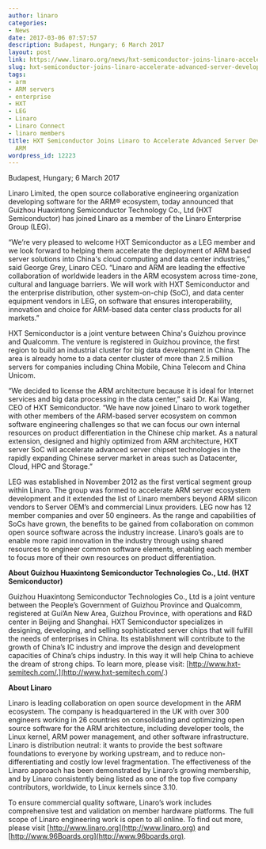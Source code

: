 ```yaml
---
author: linaro
categories:
- News
date: 2017-03-06 07:57:57
description: Budapest, Hungary; 6 March 2017
layout: post
link: https://www.linaro.org/news/hxt-semiconductor-joins-linaro-accelerate-advanced-server-development-arm/
slug: hxt-semiconductor-joins-linaro-accelerate-advanced-server-development-arm
tags:
- arm
- ARM servers
- enterprise
- HXT
- LEG
- Linaro
- Linaro Connect
- linaro members
title: HXT Semiconductor Joins Linaro to Accelerate Advanced Server Development on
  ARM
wordpress_id: 12223
---
```


Budapest, Hungary; 6 March 2017

Linaro Limited, the open source collaborative engineering organization developing software for the ARM® ecosystem, today announced that Guizhou Huaxintong Semiconductor Technology Co., Ltd (HXT Semiconductor) has joined Linaro as a member of the Linaro Enterprise Group (LEG).

“We’re very pleased to welcome HXT Semiconductor as a LEG member and we look forward to helping them accelerate the deployment of ARM based server solutions into China's cloud computing and data center industries,” said George Grey, Linaro CEO. “Linaro and ARM are leading the effective collaboration of worldwide leaders in the ARM ecosystem across time-zone, cultural and language barriers. We will work with HXT Semiconductor and the enterprise distribution, other system-on-chip (SoC), and data center equipment vendors in LEG, on software that ensures interoperability, innovation and choice for ARM-based data center class products for all markets.”

HXT Semiconductor is a joint venture between China's Guizhou province and Qualcomm. The venture is registered in Guizhou province, the first region to build an industrial cluster for big data development in China. The area is already home to a data center cluster of more than 2.5 million servers for companies including China Mobile, China Telecom and China Unicom.

“We decided to license the ARM architecture because it is ideal for Internet services and big data processing in the data center,” said Dr. Kai Wang, CEO of HXT Semiconductor. “We have now joined Linaro to work together with other members of the ARM-based server ecosystem on common software engineering challenges so that we can focus our own internal resources on product differentiation in the Chinese chip market. As a natural extension, designed and highly optimized from ARM architecture, HXT server SoC will accelerate advanced server chipset technologies in the rapidly expanding Chinese server market in areas such as Datacenter, Cloud, HPC and Storage.”

LEG was established in November 2012 as the first vertical segment group within Linaro. The group was formed to accelerate ARM server ecosystem development and it extended the list of Linaro members beyond ARM silicon vendors to Server OEM’s and commercial Linux providers. LEG now has 12 member companies and over 50 engineers. As the range and capabilities of SoCs have grown, the benefits to be gained from collaboration on common open source software across the industry increase. Linaro’s goals are to enable more rapid innovation in the industry through using shared resources to engineer common software elements, enabling each member to focus more of their own resources on product differentiation.

**About Guizhou Huaxintong Semiconductor Technologies Co., Ltd. (HXT Semiconductor)**

Guizhou Huaxintong Semiconductor Technologies Co., Ltd is a joint venture between the People’s Government of Guizhou Province and Qualcomm, registered at Gui’An New Area, Guizhou Province, with operations and R&D center in Beijing and Shanghai. HXT Semiconductor specializes in designing, developing, and selling sophisticated server chips that will fulfill the needs of enterprises in China. Its establishment will contribute to the growth of China’s IC industry and improve the design and development capacities of China’s chips industry. In this way it will help China to achieve the dream of strong chips. To learn more, please visit: [http://www.hxt-semitech.com/.](http://www.hxt-semitech.com/.)

**About Linaro**

Linaro is leading collaboration on open source development in the ARM ecosystem. The company is headquartered in the UK with over 300 engineers working in 26 countries on consolidating and optimizing open source software for the ARM architecture, including developer tools, the Linux kernel, ARM power management, and other software infrastructure. Linaro is distribution neutral: it wants to provide the best software foundations to everyone by working upstream, and to reduce non-differentiating and costly low level fragmentation. The effectiveness of the Linaro approach has been demonstrated by Linaro’s growing membership, and by Linaro consistently being listed as one of the top five company contributors, worldwide, to Linux kernels since 3.10.

To ensure commercial quality software, Linaro’s work includes comprehensive test and validation on member hardware platforms. The full scope of Linaro engineering work is open to all online. To find out more, please visit [http://www.linaro.org](http://www.linaro.org) and [http://www.96Boards.org](http://www.96boards.org).